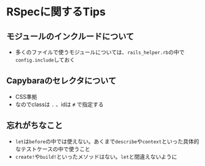 # RSpecに関するTips

## モジュールのインクルードについて
- 多くのファイルで使うモジュールについては、`rails_helper.rb`の中で`config.include`しておく

## Capybaraのセレクタについて
- CSS準拠
- なのでclassは `.` 、idは `#` で指定する

## 忘れがちなこと
- `let`は`before`の中では使えない。あくまで`describe`や`context`といった具体的なテストケースの中で使うこと
- `create!`や`build!`といったメソッドはない。`let`と間違えないように
